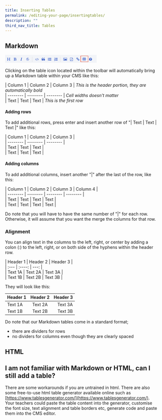 ```yaml
---
title: Inserting Tables
permalink: /editing-your-page/insertingtables/
description: ""
third_nav_title: Tables
---
```

## Markdown

<img src="/images/Toolbar%20(table).png" style="width:60%">

Clicking on the table icon located within the toolbar will automatically bring up a Markdown table within your CMS like this:

<p>| Column 1 | Column 2 | Column 3 | <em>This is the header portion, they are automatically bold</em>
<br>| -------- | -------- | -------- | <em>Cell widths doesn't matter</em>
<br>| Text     | Text     | Text     | <em>This is the first row</em>
</p>

#### Adding rows	
To add additional rows, press enter and insert another row of "| Text     | Text     | Text     |" like this:
<br>
<p>| Column 1 | Column 2 | Column 3 | 
<br>| -------- | -------- | -------- | 
<br>| Text     | Text     | Text     |
<br>| Text     | Text     | Text     |
</p>

#### Adding columns
To add additional columns, insert another "|" after the last of the row, like this:
<br>
<p>| Column 1 | Column 2 | Column 3 | Column 4 |
<br>| -------- | -------- | -------- | -------- |
<br>| Text     | Text     | Text     | Text     |
<br>| Text     | Text     | Text     | Text     |
</p>

Do note that you will have to have the same number of "&#124;" for each row. Otherwise, it will assume that you want the merge the columns for that row.

### Alignment

You can align text in the columns to the left, right, or center by adding a colon (:) to the left, right, or on both side of the hyphens within the header row.

<p>
| Header 1 | Header 2 | Header 3 |
<br>| :--- | :----: | ---: |
<br>| Text 1A |  Text 2A | Text 3A |
<br>| Text 1B | Text 2B |  Text 3B |
</p>

They will look like this:

| Header 1 | Header 2 | Header 3 |
| :--- | :----: | ---: |
| Text 1A |  Text 2A | Text 3A |
| Text 1B | Text 2B |  Text 3B |


Do note that our Markdown tables come in a standard format; 
*   there are dividers for rows
*   no dividers for columns even though they are clearly spaced


## HTML


## I am not familiar with Markdown or HTML, can I still add a table?

There are some workarounds if you are untrained in html. There are also some free-to-use html table generator available online such as [https://www.tablesgenerator.com/](https://www.tablesgenerator.com/). Your teachers could paste the table content into the generator, customise the font size, text alignment and table borders etc, generate code and paste them into the CMS editor.